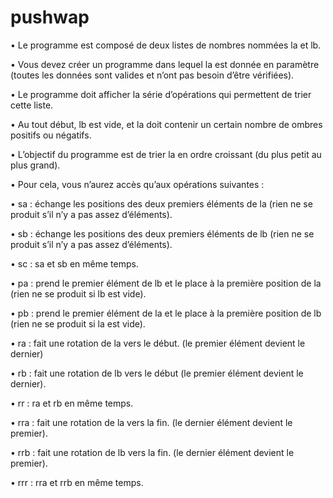 # pushwap

• Le programme est composé de deux listes de nombres nommées la et lb.

• Vous devez créer un programme dans lequel la est donnée en paramètre (toutes les données sont valides et n’ont pas besoin d’être vérifiées).

• Le programme doit afficher la série d’opérations qui permettent de trier cette liste.

• Au tout début, lb est vide, et la doit contenir un certain nombre de ombres positifs ou négatifs.

• L’objectif du programme est de trier la en ordre croissant (du plus petit au plus grand).

• Pour cela, vous n’aurez accès qu’aux opérations suivantes :

• sa : échange les positions des deux premiers éléments de la (rien ne se produit s’il n’y a pas assez
d’éléments).

• sb : échange les positions des deux premiers éléments de lb (rien ne se produit s’il n’y a pas assez
d’éléments).

• sc : sa et sb en même temps.

• pa : prend le premier élément de lb et le place à la première position de la (rien ne se produit si
lb
est vide).

• pb : prend le premier élément de la et le place à la première position de lb (rien ne se produit si
la est vide).

• ra : fait une rotation de la vers le début. (le premier élément devient le dernier)

• rb : fait une rotation de lb vers le début (le premier élément devient le dernier).

• rr : ra et rb en même temps.

• rra : fait une rotation de la vers la fin. (le dernier élément devient le premier).

• rrb : fait une rotation de lb vers la fin. (le dernier élément devient le premier).

• rrr : rra et rrb en même temps.
